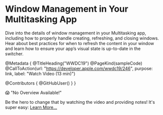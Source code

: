 # Window Management in Your Multitasking App

Dive into the details of window management in your Multitasking app, including how to properly handle creating, refreshing, and closing windows. Hear about best practices for when to refresh the content in your window and learn how to ensure your app’s visual state is up-to-date in the switcher.

@Metadata {
   @TitleHeading("WWDC19")
   @PageKind(sampleCode)
   @CallToAction(url: "https://developer.apple.com/wwdc19/246", purpose: link, label: "Watch Video (13 min)")

   @Contributors {
      @GitHubUser(<replace this with your GitHub handle>)
   }
}

😱 "No Overview Available!"

Be the hero to change that by watching the video and providing notes! It's super easy:
 [Learn More…](https://wwdcnotes.github.io/WWDCNotes/documentation/wwdcnotes/contributing)
